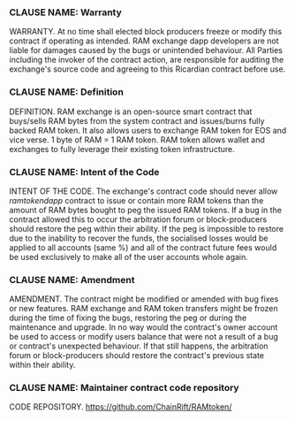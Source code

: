 ### CLAUSE NAME: Warranty
WARRANTY. At no time shall elected block producers freeze or modify this contract if operating as intended. 
RAM exchange dapp developers are not liable for damages caused by the bugs or unintended behaviour. All Parties including the invoker of the contract action, are responsible for auditing the exchange's source code and agreeing to this Ricardian contract before use.

### CLAUSE NAME: Definition
DEFINITION. RAM exchange is an open-source smart contract that buys/sells RAM bytes from the system contract and issues/burns fully backed RAM token. It also allows users to exchange RAM token for EOS and vice verse. 1 byte of RAM = 1 RAM token.
RAM token allows wallet and exchanges to fully leverage their existing token infrastructure.

### CLAUSE NAME: Intent of the Code
INTENT OF THE CODE. The exchange's contract code should never allow *ramtokendapp* contract to issue or contain more RAM tokens than the amount of RAM bytes bought to peg the issued RAM tokens.
If a bug in the contract allowed this to occur the arbitration forum or block-producers should restore the peg within their ability.
If the peg is impossible to restore due to the inability to recover the funds, the socialised losses would be applied to all accounts (same %) and all of the contract future fees would be used exclusively to make all of the user accounts whole again.

### CLAUSE NAME: Amendment
AMENDMENT. The contract might be modified or amended with bug fixes or new features. RAM exchange and RAM token transfers might be frozen during the time of fixing the bugs, restoring the peg or during the maintenance and upgrade.
In no way would the contract's owner account be used to access or modify users balance that were not a result of a bug or contract's unexpected behaviour.
If that still happens, the arbitration forum or block-producers should restore the contract's previous state within their ability. 

### CLAUSE NAME: Maintainer contract code repository
CODE REPOSITORY. https://github.com/ChainRift/RAMtoken/
